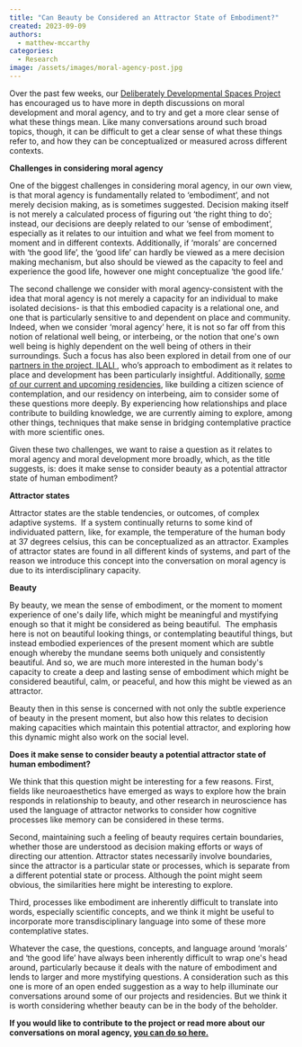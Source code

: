 ```yaml
---
title: "Can Beauty be Considered an Attractor State of Embodiment?"
created: 2023-09-09
authors: 
  - matthew-mccarthy
categories: 
  - Research
image: /assets/images/moral-agency-post.jpg
---
```


Over the past few weeks, our [Deliberately Developmental Spaces Project](https://lifeitself.org/blog/2023/06/20/building-field-for-developmental-spaces) has encouraged us to have more in depth discussions on moral development and moral agency, and to try and get a more clear sense of what these things mean. Like many conversations around such broad topics, though, it can be difficult to get a clear sense of what these things refer to, and how they can be conceptualized or measured across different contexts.

**Challenges in considering moral agency**
  
One of the biggest challenges in considering moral agency, in our own view, is that moral agency is fundamentally related to ‘embodiment’, and not merely decision making, as is sometimes suggested. Decision making itself is not merely a calculated process of figuring out ‘the right thing to do’; instead, our decisions are deeply related to our ‘sense of embodiment’, especially as it relates to our intuition and what we feel from moment to moment and in different contexts. Additionally, if ‘morals’ are concerned with ‘the good life’, the ‘good life’ can hardly be viewed as a mere decision making mechanism, but also should be viewed as the capacity to feel and experience the good life, however one might conceptualize ‘the good life.’


The second challenge we consider with moral agency-consistent with the idea that moral agency is not merely a capacity for an individual to make isolated decisions- is that this embodied capacity is a relational one, and one that is particularly sensitive to and dependent on place and community. Indeed, when we consider ‘moral agency’ here, it is not so far off from this notion of relational well being, or interbeing, or the notion that one's own well being is highly dependent on the well being of others in their surroundings. Such a focus has also been explored in detail from one of our [partners in the project, ILALI ](https://ilali.global/pilot-program), who’s approach to embodiment as it relates to place and development has been particularly insightful. Additionally, [some of our current and upcoming residencies](https://lifeitself.org/programs), like building a citizen science of contemplation, and our residency on interbeing, aim to consider some of these questions more deeply. By experiencing how relationships and place contribute to building knowledge, we are currently aiming to explore, among other things, techniques that make sense in bridging contemplative practice with more scientific ones.


Given these two challenges, we want to raise a question as it relates to moral agency and moral development more broadly, which, as the title suggests, is: does it make sense to consider beauty as a potential attractor state of human embodiment? 


**Attractor states** 

Attractor states are the stable tendencies, or outcomes, of complex adaptive systems.  If a system continually returns to some kind of individuated pattern, like, for example, the temperature of the human body at 37 degrees celsius, this can be conceptualized as an attractor. Examples of attractor states are found in all different kinds of systems, and part of the reason we introduce this concept into the conversation on moral agency is due to its interdisciplinary capacity. 


**Beauty** 

By beauty, we mean the sense of embodiment, or the moment to moment experience of one's daily life, which might be meaningful and mystifying enough so that it might be considered as being beautiful.  The emphasis here is not on beautiful looking things, or contemplating beautiful things, but instead embodied experiences of the present moment which are subtle enough whereby the mundane seems both uniquely and consistently beautiful. And so, we are much more interested in the human body's capacity to create a deep and lasting sense of embodiment which might be considered beautiful, calm, or peaceful, and how this might be viewed as an attractor. 


Beauty then in this sense is concerned with not only the subtle experience of beauty in the present moment, but also how this relates to decision making capacities which maintain this potential attractor, and exploring how this dynamic might also work on the social level.

**Does it make sense to consider beauty a potential attractor state of human embodiment?** 

We think that this question might be interesting for a few reasons. First, fields like neuroaesthetics have emerged as ways to explore how the brain responds in relationship to beauty, and other research in neuroscience has used the language of attractor networks to consider how cognitive processes like memory can be considered in these terms.  


Second, maintaining such a feeling of beauty requires certain boundaries, whether those are understood as decision making efforts or ways of directing our attention. Attractor states necessarily involve boundaries, since the attractor is a particular state or processes, which is separate from a different potential state or process. Although the point might seem obvious, the similarities here might be interesting to explore.


Third, processes like embodiment are inherently difficult to translate into words, especially scientific concepts, and we think it might be useful to incorporate more transdisciplinary language into some of these more contemplative states.


Whatever the case, the questions, concepts, and language around ‘morals’ and ‘the good life’ have always been inherently difficult to wrap one's head around, particularly because it deals with the nature of embodiment and lends to larger and more mystifying questions. A consideration such as this one is more of an open ended suggestion as a way to help illuminate our conversations around some of our projects and residencies. But we think it is worth considering whether beauty can be in the body of the beholder. 


**If you would like to contribute to the project or read more about our conversations on moral agency, [you can do so here.](https://github.com/orgs/life-itself/discussions/700)**